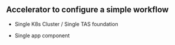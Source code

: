 ## Accelerator to configure a simple workflow

- Single K8s Cluster / Single TAS foundation

- Single app component
